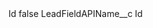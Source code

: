 <?xml version="1.0" encoding="UTF-8"?>
<CustomMetadata xmlns="http://soap.sforce.com/2006/04/metadata" xmlns:xsi="http://www.w3.org/2001/XMLSchema-instance" xmlns:xsd="http://www.w3.org/2001/XMLSchema">
    <label>Id</label>
    <protected>false</protected>
    <values>
        <field>LeadFieldAPIName__c</field>
        <value xsi:type="xsd:string">Id</value>
    </values>
</CustomMetadata>
